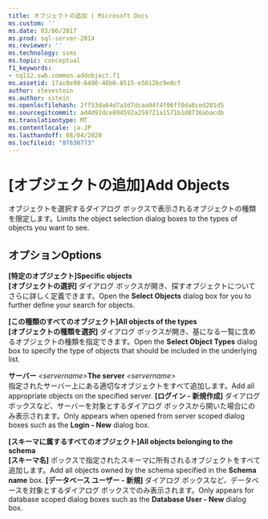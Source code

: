 ```yaml
---
title: オブジェクトの追加 | Microsoft Docs
ms.custom: ''
ms.date: 03/06/2017
ms.prod: sql-server-2014
ms.reviewer: ''
ms.technology: ssms
ms.topic: conceptual
f1_keywords:
- sql12.swb.common.addobject.f1
ms.assetid: 17ac0e99-8490-46b0-8515-e5012bc9e0cf
author: stevestein
ms.author: sstein
ms.openlocfilehash: 2ff53da64d7a3d7dcaa04f4f06ff0da8ced201d5
ms.sourcegitcommit: ad4d92dce894592a259721a1571b1d8736abacdb
ms.translationtype: MT
ms.contentlocale: ja-JP
ms.lasthandoff: 08/04/2020
ms.locfileid: "87630773"
---
```

# <a name="add-objects"></a><span data-ttu-id="9dfe6-102">[オブジェクトの追加]</span><span class="sxs-lookup"><span data-stu-id="9dfe6-102">Add Objects</span></span>
  <span data-ttu-id="9dfe6-103">オブジェクトを選択するダイアログ ボックスで表示されるオブジェクトの種類を限定します。</span><span class="sxs-lookup"><span data-stu-id="9dfe6-103">Limits the object selection dialog boxes to the types of objects you want to see.</span></span>  
  
## <a name="options"></a><span data-ttu-id="9dfe6-104">オプション</span><span class="sxs-lookup"><span data-stu-id="9dfe6-104">Options</span></span>  
 <span data-ttu-id="9dfe6-105">**[特定のオブジェクト]**</span><span class="sxs-lookup"><span data-stu-id="9dfe6-105">**Specific objects**</span></span>  
 <span data-ttu-id="9dfe6-106">**[オブジェクトの選択]** ダイアログ ボックスが開き、探すオブジェクトについてさらに詳しく定義できます。</span><span class="sxs-lookup"><span data-stu-id="9dfe6-106">Open the **Select Objects** dialog box for you to further define your search for objects.</span></span>  
  
 <span data-ttu-id="9dfe6-107">**[この種類のすべてのオブジェクト]**</span><span class="sxs-lookup"><span data-stu-id="9dfe6-107">**All objects of the types**</span></span>  
 <span data-ttu-id="9dfe6-108">**[オブジェクトの種類を選択]** ダイアログ ボックスが開き、基になる一覧に含めるオブジェクトの種類を指定できます。</span><span class="sxs-lookup"><span data-stu-id="9dfe6-108">Open the **Select Object Types** dialog box to specify the type of objects that should be included in the underlying list.</span></span>  
  
 <span data-ttu-id="9dfe6-109">**サーバー**  _\<servername>_</span><span class="sxs-lookup"><span data-stu-id="9dfe6-109">**The server**  _\<servername>_</span></span>  
 <span data-ttu-id="9dfe6-110">指定されたサーバー上にある適切なオブジェクトをすべて追加します。</span><span class="sxs-lookup"><span data-stu-id="9dfe6-110">Add all appropriate objects on the specified server.</span></span> <span data-ttu-id="9dfe6-111">**[ログイン - 新規作成]** ダイアログ ボックスなど、サーバーを対象とするダイアログ ボックスから開いた場合にのみ表示されます。</span><span class="sxs-lookup"><span data-stu-id="9dfe6-111">Only appears when opened from server scoped dialog boxes such as the **Login - New** dialog box.</span></span>  
  
 <span data-ttu-id="9dfe6-112">**[スキーマに属するすべてのオブジェクト]**</span><span class="sxs-lookup"><span data-stu-id="9dfe6-112">**All objects belonging to the schema**</span></span>  
 <span data-ttu-id="9dfe6-113">**[スキーマ名]** ボックスで指定されたスキーマに所有されるオブジェクトをすべて追加します。</span><span class="sxs-lookup"><span data-stu-id="9dfe6-113">Add all objects owned by the schema specified in the **Schema name** box.</span></span> <span data-ttu-id="9dfe6-114">**[データベース ユーザー - 新規]** ダイアログ ボックスなど、データベースを対象とするダイアログ ボックスでのみ表示されます。</span><span class="sxs-lookup"><span data-stu-id="9dfe6-114">Only appears for database scoped dialog boxes such as the **Database User - New** dialog box.</span></span>  
  
  
